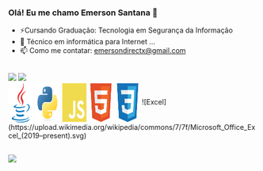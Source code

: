 ### Olá! Eu me chamo Emerson Santana 👋

- ⚡Cursando Graduação: Tecnologia em Segurança da Informação
- 🌱 Técnico em informática para Internet ... 
- 📫 Como me contatar: emersondirectx@gmail.com


<div style="display: inline_block"><br>
  
<img height="230em" src="https://github-readme-stats.vercel.app/api?username=EmersonS26&show_icons=true&theme=radical">
<img height="230em" src="https://github-readme-stats.vercel.app/api/top-langs/?username=EmersonS26&layout=compact&theme=radical"><br>
  <img align="center" alt="EmersonS26-CSS" height="82em" width="50" src="https://raw.githubusercontent.com/devicons/devicon/master/icons/java/java-original.svg">
  <img align="center" alt="EmersonS26-Python" height="80em" width="50" src="https://raw.githubusercontent.com/devicons/devicon/master/icons/python/python-original.svg">
  <img align="center" alt="EmersonS26-Js" height="80em" width="50" src="https://raw.githubusercontent.com/devicons/devicon/master/icons/javascript/javascript-plain.svg">
  <img align="center" alt="EmersonS26-HTML" height="80em" width="50" src="https://raw.githubusercontent.com/devicons/devicon/master/icons/html5/html5-original.svg">
  <img align="center" alt="EmersonS26-CSS" height="80em" width="50" src="https://raw.githubusercontent.com/devicons/devicon/master/icons/css3/css3-original.svg">
  ![Excel](https://upload.wikimedia.org/wikipedia/commons/7/7f/Microsoft_Office_Excel_(2019–present).svg)
</div>


##


<div>
  <a href="https://www.linkedin.com/in/emerson-neves-ciber/" target="_blank"><img height="50em" src="https://img.shields.io/badge/-LinkedIn-%230077B5?style=for-the-badge&logo=linkedin&logoColor=white" target="_blank"></a> 
</div>
